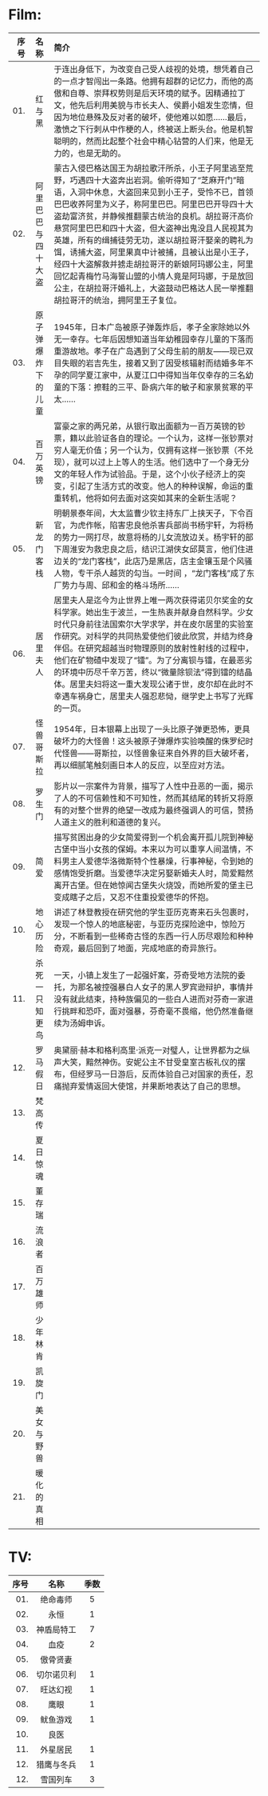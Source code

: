 # Film:
|序号|名称|简介|
|-:|:-:|:-|
|01.|红与黑|于连出身低下，为改变自己受人歧视的处境，想凭着自己的一点才智闯出一条路。他拥有超群的记忆力，而他的高傲和自尊、崇拜权势则是后天环境的赋予。因精通拉丁文，他先后利用美貌与市长夫人、侯爵小姐发生恋情，但因为地位悬殊及反对者的破坏，使他难以如愿……最后，激愤之下行刺从中作梗的人，终被送上断头台。他是机智聪明的，然而比起整个社会中精心钻营的人们来，他是无力的，也是无助的。|
|02.|阿里巴巴与四十大盗|蒙古入侵巴格达国王为胡拉歌汗所杀，小王子阿里逃至荒野，巧遇四十大盗奔出岩洞。偷听得知了“芝麻开门”暗语，入洞中休息，大盗回来见到小王子，受怜不已，首领巴巴收养阿里为义子，称阿里巴巴。阿里巴巴开导四十大盗劫富济贫，并静候推翻蒙古统治的良机。胡拉哥汗高价悬赏阿里巴巴和四十大盗，但大盗神出鬼没且人民视其为英雄，所有的缉捕徒劳无功，遂以胡拉哥汗娶亲的聘礼为饵，诱捕大盗，阿里果真中计被捕，且被认出是小王子，经四十大盗解救并掳走胡拉哥汗的新娘阿玛娜公主，阿里回忆起青梅竹马海誓山盟的小情人竟是阿玛娜，于是放回公主，在胡拉哥汗婚礼上，大盗鼓动巴格达人民一举推翻胡拉哥汗的统治，拥阿里王子复位。|
|03.|原子弹爆炸下的儿童|1945年，日本广岛被原子弹轰炸后，孝子全家除她以外无一幸存。七年后因想知道当年幼稚园幸存儿童的下落而重游故地。孝子在广岛遇到了父母生前的朋友——现已双目失眼的岩吉先生，接着又到了因受核辐射而结婚多年不孕的同学夏江家中，从夏江口中得知当年仅幸存的三名幼童的下落：擦鞋的三平、卧病六年的敏子和家景贫寒的平太……|
|04.|百万英镑|富豪之家的两兄弟，从银行取出面额为一百万英镑的钞票，籍以此验证各自的理论。一个认为，这样一张钞票对穷人毫无价值；另一个认为，仅拥有这样一张钞票（不兑现），就可以过上上等人的生活。他们选中了一个身无分文的年轻人作为试验品。于是，这个小伙子经济上的突变，引起了生活方式的改变。他人的种种误解，命运的重重转机，他将如何去面对这突如其来的全新生活呢？|
|05.|新龙门客栈|明朝景泰年间，大太监曹少钦主持东厂上挟天子，下令百官，为虎作帐，陷害忠良他杀害兵部尚书杨宇轩，为将杨的势力一网打尽，故意将杨的儿女流放边关。杨宇轩的部下周淮安为救忠良之后，结识江湖侠女邱莫言，他们住进边关的“龙门客栈”，此店乃是黑店，店主金镶玉是个风骚人物，专干杀人越货的勾当。一时间 ，“龙门客栈”成了东厂势力与周、邱和金的格斗场所……|
|06.|居里夫人|居里夫人是迄今为止世界上唯一两次获得诺贝尔奖金的女科学家。她出生于波兰，一生热衷并献身自然科学。少女时代只身前往法国索尔大学求学，并在皮尔居里的实验室作研究。对科学的共同热爱使他们彼此欣赏，并结为终身伴侣。在研究超越当时物理原则的放射性射线的过程中，他们在矿物碴中发现了“镭”。为了分离钡与镭，在最恶劣的环境中历尽千辛万苦，终以“微量除钡法”得到镭的结晶体。居里夫妇将这一重大发现公诸于世，皮尔却在此时不幸遇车祸身亡，居里夫人强忍悲恸，继学史上书写了光辉的一页。|
|07.|怪兽哥斯拉|1954年，日本银幕上出现了一头比原子弹更恐怖，更具破坏力的大怪兽！这头被原子弹爆炸实验唤醒的侏罗纪时代怪兽——哥斯拉，以怪兽象征来自外界的巨大破坏者，再以细腻笔触刻画日本人的反应，以至应对方法。|
|08.|罗生门|影片以一宗案件为背景，描写了人性中丑恶的一面，揭示了人的不可信赖性和不可知性，然而其结尾的转折又将原有的对整个世界的绝望一改成为最终强调人的可信，赞扬人道主义的胜利和道德的复兴。|
|09.|简爱|描写贫困出身的少女简爱得到一个机会离开孤儿院到神秘古堡中当小女孩的保姆。本来以为可以重享人间温情，不料男主人爱德华洛微斯特个性暴燥，行事神秘，令到她的感情饱受折磨。当爱德华决定另娶新婚夫人时，简爱黯然离开古堡。但在她惊闻古堡失火烧毁，而她所爱的堡主已变成瞎子之后，又忍不住重投爱德华的怀抱。|
|10.|地心历险|讲述了林登教授在研究他的学生亚历克寄来石头包裹时，发现一个惊人的地底秘密，与亚历克探险途中，惊险万分，不断看到一些稀奇古怪的东西一行人历尽艰险和种种奇观，最后回到了地面，完成地底的奇异旅行。|
|11.|杀死一只知更鸟|一天，小镇上发生了一起强奸案，芬奇受地方法院的委托，为那名被控强暴白人女子的黑人罗宾逊辩护，事情并没有就此结束，持种族偏见的一些白人进而对芬奇一家进行挑畔和恐吓，面对强暴，芬奇毫不畏缩，他仍然准备继续为汤姆申诉。|
|12.|罗马假日|奥黛丽·赫本和格利高里·派克一对璧人，让世界都为之纵声大笑，黯然神伤。安妮公主不甘受皇室古板礼仪的摆布，但经罗马一日游后，反而体验自己对国家的责任，忍痛抛弃爱情返回大使馆，并果断地表达了自己的思想。|
|13.|梵高传||
|14.|夏日惊魂||
|15.|董存瑞||
|16.|流浪者||
|17.|百万雄师||
|18.|少年林肯||
|19.|凯旋门||
|20.|美女与野兽||
|21.|暖化的真相||

# TV:
|序号|名称|季数|
|-:|:-:|:-:|
|01.|绝命毒师|5|
|02.|永恒|1|
|03.|神盾局特工|7|
|04.|血疫|2|
|05.|傲骨贤妻||
|06.|切尔诺贝利|1|
|07.|旺达幻视|1|
|08.|鹰眼|1|
|09.|鱿鱼游戏|1|
|10.|良医||
|11.|外星居民|1|
|12.|猎鹰与冬兵|1|
|12.|雪国列车|3|